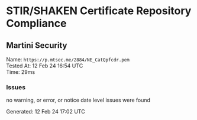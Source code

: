 # STIR/SHAKEN Certificate Repository Compliance

## Martini Security

Name: `https://p.mtsec.me/2884/NE_CatQpfcdr.pem`\
Tested At: 12 Feb 24 16:54 UTC\
Time: 29ms

### Issues

no warning, or error, or notice date level issues were found

Generated: 12 Feb 24 17:02 UTC